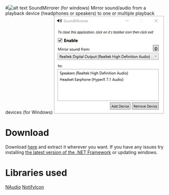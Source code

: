 #![alt text](https://github.com/cyberrex5/SoundMirrorer/blob/master/icon.png) SoundMirrorer (for windows)
Mirror sound/audio from a playback device (headphones or speakers) to one or multiple playback devices (for Windows)
![alt text](https://github.com/cyberrex5/SoundMirrorer/blob/master/Screenshots/sc1.jpg)

# Download
Download [here](https://github.com/cyberrex5/SoundMirrorer/releases) and extract it wherever you want.
If you have any issues try installing [the latest version of the .NET Framework](https://dotnet.microsoft.com/download/dotnet-framework/thank-you/net48-web-installer) or updating windows.

# Libraries used
[NAudio](https://github.com/naudio/NAudio)
[NotifyIcon](https://github.com/hardcodet/wpf-notifyicon)
